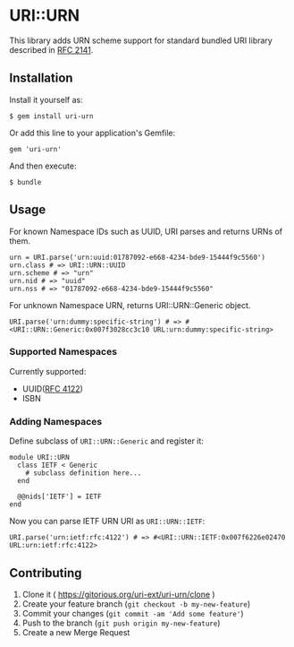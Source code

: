 URI::URN
========

This library adds URN scheme support for standard bundled URI library described in [RFC 2141][rfc2141].

Installation
------------

Install it yourself as:

    $ gem install uri-urn

Or add this line to your application's Gemfile:

    gem 'uri-urn'

And then execute:

    $ bundle

Usage
-----

For known Namespace IDs such as UUID, URI parses and returns URNs of them.

    urn = URI.parse('urn:uuid:01787092-e668-4234-bde9-15444f9c5560')
    urn.class # => URI::URN::UUID
    urn.scheme # => "urn"
    urn.nid # => "uuid"
    urn.nss # => "01787092-e668-4234-bde9-15444f9c5560"

For unknown Namespace URN, returns URI::URN::Generic object.

    URI.parse('urn:dummy:specific-string') # => #<URI::URN::Generic:0x007f3028cc3c10 URL:urn:dummy:specific-string>

### Supported Namespaces

Currently supported:

* UUID([RFC 4122][rfc4122])
* ISBN

### Adding Namespaces

Define subclass of `URI::URN::Generic` and register it:

    module URI::URN
      class IETF < Generic
        # subclass definition here...
      end

      @@nids['IETF'] = IETF
    end

Now you can parse IETF URN URI as `URI::URN::IETF`:

    URI.parse('urn:ietf:rfc:4122') # => #<URI::URN::IETF:0x007f6226e02470 URL:urn:ietf:rfc:4122>

Contributing
------------

1. Clone it ( https://gitorious.org/uri-ext/uri-urn/clone )
2. Create your feature branch (`git checkout -b my-new-feature`)
3. Commit your changes (`git commit -am 'Add some feature'`)
4. Push to the branch (`git push origin my-new-feature`)
5. Create a new Merge Request

[rfc2141]: http://www.ietf.org/rfc/rfc2141.txt
[rfc4122]: http://www.ietf.org/rfc/rfc4122.txt
